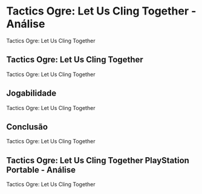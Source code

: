 ---
---

# Tactics Ogre: Let Us Cling Together - Análise

Tactics Ogre: Let Us Cling Together

## Tactics Ogre: Let Us Cling Together

Tactics Ogre: Let Us Cling Together

## Jogabilidade

Tactics Ogre: Let Us Cling Together

## Conclusão

Tactics Ogre: Let Us Cling Together

## Tactics Ogre: Let Us Cling Together PlayStation Portable - Análise

Tactics Ogre: Let Us Cling Together
